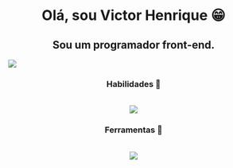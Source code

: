 <h1 align="center">Olá, sou Victor Henrique 😁</h1>
<h2 align="center">Sou um programador front-end.</h2>
<div> 
  <a href="https://www.linkedin.com/in/victor-henrique-405618284/" target="_blank"><img src="https://img.shields.io/badge/-LinkedIn-%230077B5?style=for-the-badge&logo=linkedin&logoColor=white" target="_blank"></a> 
</div>
<h3 align="center">Habilidades 📝</h3>
<div align="center" valign="top"><br>
  <img src="https://skillicons.dev/icons?i=js,html,css,react,sass,bootstrap" />
</div>
<h3 align="center">Ferramentas 🔧</h3>
<div align="center" valign="top"><br>
  <img src="https://skillicons.dev/icons?i=figma,firebase,github," />
</div>
